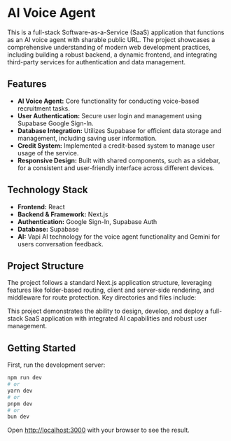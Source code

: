 # AI Voice Agent

This is a full-stack Software-as-a-Service (SaaS) application that functions as an AI voice agent with sharable public URL. The project showcases a comprehensive understanding of modern web development practices, including building a robust backend, a dynamic frontend, and integrating third-party services for authentication and data management.

## Features

* **AI  Voice Agent:** Core functionality for conducting voice-based recruitment tasks.
* **User Authentication:** Secure user login and management using Supabase Google Sign-In.
* **Database Integration:** Utilizes Supabase for efficient data storage and management, including saving user information.
* **Credit System:** Implemented a credit-based system to manage user usage of the service.
* **Responsive Design:** Built with shared components, such as a sidebar, for a consistent and user-friendly interface across different devices.

## Technology Stack

* **Frontend:** React
* **Backend & Framework:** Next.js
* **Authentication:** Google Sign-In, Supabase Auth
* **Database:** Supabase
* **AI:** Vapi AI technology for the voice agent functionality and Gemini for users conversation feedback.

## Project Structure

The project follows a standard Next.js application structure, leveraging features like folder-based routing, client and server-side rendering, and middleware for route protection. Key directories and files include:

This project demonstrates the ability to design, develop, and deploy a full-stack SaaS application with integrated AI capabilities and robust user management.

## Getting Started

First, run the development server:

```bash
npm run dev
# or
yarn dev
# or
pnpm dev
# or
bun dev
```

Open [http://localhost:3000](http://localhost:3000) with your browser to see the result.